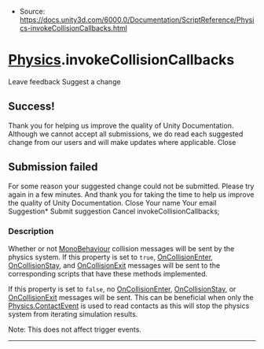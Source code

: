 * Source: https://docs.unity3d.com/6000.0/Documentation/ScriptReference/Physics-invokeCollisionCallbacks.html

#  [Physics](https://docs.unity3d.com/6000.0/Documentation/ScriptReference/Physics.html).invokeCollisionCallbacks
Leave feedback
Suggest a change
## Success!
Thank you for helping us improve the quality of Unity Documentation. Although we cannot accept all submissions, we do read each suggested change from our users and will make updates where applicable.
Close
## Submission failed
For some reason your suggested change could not be submitted. Please <a>try again</a> in a few minutes. And thank you for taking the time to help us improve the quality of Unity Documentation.
Close
Your name Your email Suggestion* Submit suggestion
Cancel
invokeCollisionCallbacks; 
### Description
Whether or not [MonoBehaviour](https://docs.unity3d.com/6000.0/Documentation/ScriptReference/MonoBehaviour.html) collision messages will be sent by the physics system.
If this property is set to `true`, [OnCollisionEnter](https://docs.unity3d.com/6000.0/Documentation/ScriptReference/MonoBehaviour.OnCollisionEnter.html), [OnCollisionStay](https://docs.unity3d.com/6000.0/Documentation/ScriptReference/MonoBehaviour.OnCollisionStay.html), and [OnCollisionExit](https://docs.unity3d.com/6000.0/Documentation/ScriptReference/MonoBehaviour.OnCollisionExit.html) messages will be sent to the corresponding scripts that have these methods implemented.  
  
If this property is set to `false`, no [OnCollisionEnter](https://docs.unity3d.com/6000.0/Documentation/ScriptReference/MonoBehaviour.OnCollisionEnter.html), [OnCollisionStay](https://docs.unity3d.com/6000.0/Documentation/ScriptReference/MonoBehaviour.OnCollisionStay.html), or [OnCollisionExit](https://docs.unity3d.com/6000.0/Documentation/ScriptReference/MonoBehaviour.OnCollisionExit.html) messages will be sent. This can be beneficial when only the [Physics.ContactEvent](https://docs.unity3d.com/6000.0/Documentation/ScriptReference/Physics.ContactEvent.html) is used to read contacts as this will stop the physics system from iterating simulation results.  
  
Note: This does not affect trigger events.
* * *
